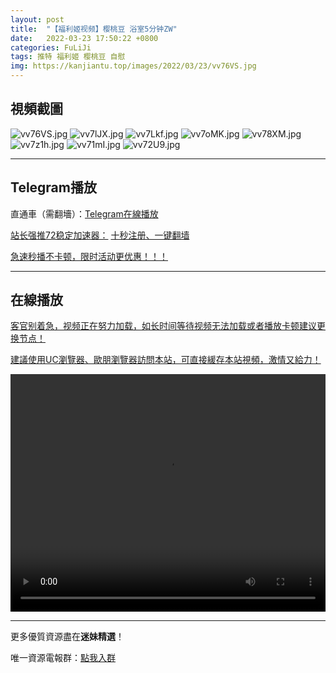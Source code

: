 ```yaml
---
layout: post
title:  "【福利姬视频】樱桃豆 浴室5分钟ZW"
date:   2022-03-23 17:50:22 +0800
categories: FuLiJi
tags: 推特 福利姬 樱桃豆 自慰
img: https://kanjiantu.top/images/2022/03/23/vv76VS.jpg
---
```



## 視頻截圖

![vv76VS.jpg](https://kanjiantu.top/images/2022/03/23/vv76VS.jpg)
![vv7lJX.jpg](https://kanjiantu.top/images/2022/03/23/vv7lJX.jpg)
![vv7Lkf.jpg](https://kanjiantu.top/images/2022/03/23/vv7Lkf.jpg)
![vv7oMK.jpg](https://kanjiantu.top/images/2022/03/23/vv7oMK.jpg)
![vv78XM.jpg](https://kanjiantu.top/images/2022/03/23/vv78XM.jpg)
![vv7z1h.jpg](https://kanjiantu.top/images/2022/03/23/vv7z1h.jpg)
![vv71mI.jpg](https://kanjiantu.top/images/2022/03/23/vv71mI.jpg)
![vv72U9.jpg](https://kanjiantu.top/images/2022/03/23/vv72U9.jpg)

* * *
## Telegram播放

直通車（需翻墻）：[Telegram在線播放](https://t.me/mimeijingxuan/318)

<u>站长强推72稳定加速器：</u> [十秒注册、一键翻墙](https://www.mimei.blog/skip/vpn.html)


<u>急速秒播不卡顿，限时活动更优惠！！！</u>
* * *
## 在線播放
<u>客官别着急，视频正在努力加载，如长时间等待视频无法加载或者播放卡顿建议更换节点！</u>

<u>建議使用UC瀏覽器、歐朋瀏覽器訪問本站，可直接緩存本站視頻，激情又給力！</u>
<center><video src="https://cdn.publer.io/uploads/videos/62454100db27977586aac41e/07959df85a14b07d0d14519a4a5bddb0.mp4" width="100%" height="380px" controls="controls"></video></center>


* * *
更多優質資源盡在**迷妹精選**！

唯一資源電報群：[點我入群](https://t.me/mimeijingxuan)


